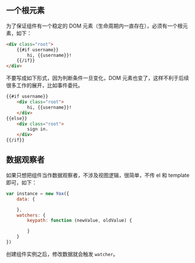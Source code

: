 ## 一个根元素

为了保证组件有一个稳定的 DOM 元素（生命周期内一直存在），必须有一个根元素，如下：

```html
<div class="root">
    {{#if username}}
        hi, {{username}}!
    {{/if}}
</div>
```

不要写成如下形式，因为判断条件一旦变化，DOM 元素也变了，这样不利于后续很多工作的展开，比如事件委托。

```html
{{#if username}}
    <div class="root">
        hi, {{username}}!
    </div>
{{else}}
    <div class="root">
        sign in.
    </div>
{{/if}}
```

## 数据观察者

如果只想把组件当作数据观察者，不涉及视图逻辑，很简单，不传 el 和 template 即可，如下：

```javascript
var instance = new Yox({
    data: {

    },
    watchers: {
        keypath: function (newValue, oldValue) {

        }
    }
})
```

创建组件实例之后，修改数据就会触发 `watcher`。

